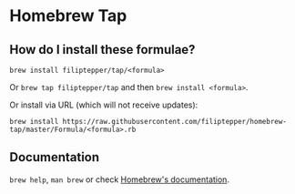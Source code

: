 # Homebrew Tap

## How do I install these formulae?
`brew install filiptepper/tap/<formula>`

Or `brew tap filiptepper/tap` and then `brew install <formula>`.

Or install via URL (which will not receive updates):

```
brew install https://raw.githubusercontent.com/filiptepper/homebrew-tap/master/Formula/<formula>.rb
```

## Documentation
`brew help`, `man brew` or check [Homebrew's documentation](https://docs.brew.sh).
